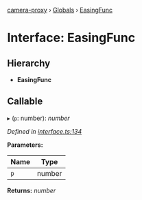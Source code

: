 [camera-proxy](../README.md) › [Globals](../globals.md) › [EasingFunc](easingfunc.md)

# Interface: EasingFunc

## Hierarchy

* **EasingFunc**

## Callable

▸ (`p`: number): *number*

*Defined in [interface.ts:134](https://github.com/alibaba/camera-proxy/blob/64e5dd0/src/interface.ts#L134)*

**Parameters:**

Name | Type |
------ | ------ |
`p` | number |

**Returns:** *number*
